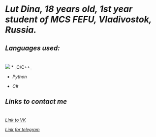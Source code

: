
# _Lut Dina, 18 years old, 1st year student of MCS FEFU, Vladivostok, Russia._
## _Languages used:_
#
<img src ="https://img.shields.io/Python-7FFFD4?style=for-the-badge&logo=python&logoColor=black" />
* _C/C++_


*  _Python_



*  _C#_

## _Links to contact me_
#
[_Link to VK_](https://vk.com/naomi_des04)

[_Link for telegram_](https://t.me/qmmmtt)
